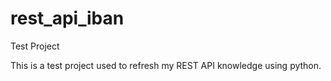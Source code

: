 # rest_api_iban
Test Project

This is a test project used to refresh my REST API knowledge using python.
